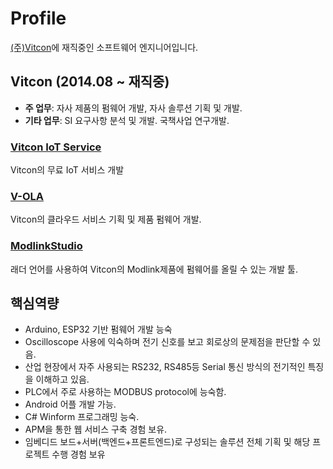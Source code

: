 # Profile
[(주)Vitcon](http://vitcon.co.kr/default/)에 재직중인 소프트웨어 엔지니어입니다.


## Vitcon (2014.08 ~ 재직중)
 + **주 업무**: 자사 제품의 펌웨어 개발, 자사 솔루션 기획 및 개발.
 + **기타 업무**: SI 요구사항 분석 및 개발. 국책사업 연구개발.

### [Vitcon IoT Service](https://iot.vitcon.co.kr/login/)
Vitcon의 무료 IoT 서비스 개발

### [V-OLA](./V-OLA)
Vitcon의 클라우드 서비스 기획 및 제품 펌웨어 개발.

### [ModlinkStudio](./ModlinkStudio)
래더 언어를 사용하여 Vitcon의 Modlink제품에 펌웨어를 올릴 수 있는 개발 툴.

## 핵심역량
 + Arduino, ESP32 기반 펌웨어 개발 능숙
 + Oscilloscope 사용에 익숙하며 전기 신호를 보고 회로상의 문제점을 판단할 수 있음.
 + 산업 현장에서 자주 사용되는 RS232, RS485등 Serial 통신 방식의 전기적인 특징을 이해하고 있음.
 + PLC에서 주로 사용하는 MODBUS protocol에 능숙함.
 + Android 어플 개발 가능.
 + C# Winform 프로그래밍 능숙.
 + APM을 통한 웹 서비스 구축 경험 보유.
 + 임베디드 보드+서버(백엔드+프론트엔드)로 구성되는 솔루션 전체 기획 및 해당 프로젝트 수행 경험 보유
 
